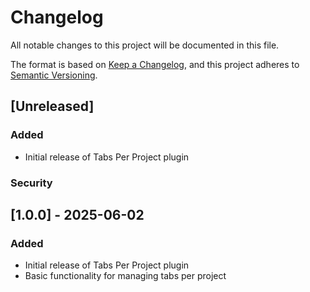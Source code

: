 
# Changelog

All notable changes to this project will be documented in this file.

The format is based on [Keep a Changelog](https://keepachangelog.com/en/1.0.0/),
and this project adheres to [Semantic Versioning](https://semver.org/spec/v2.0.0.html).

## [Unreleased]

### Added
- Initial release of Tabs Per Project plugin

### Security

## [1.0.0] - 2025-06-02

### Added
- Initial release of Tabs Per Project plugin
- Basic functionality for managing tabs per project